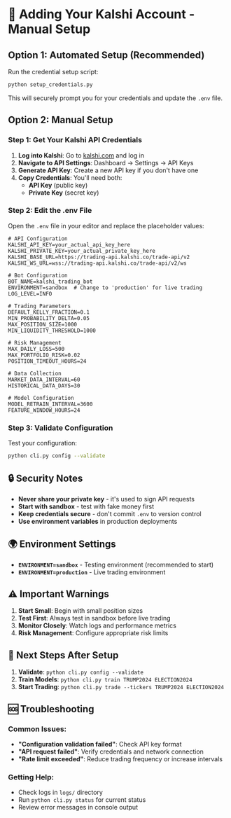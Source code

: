 # 🔑 Adding Your Kalshi Account - Manual Setup

## Option 1: Automated Setup (Recommended)

Run the credential setup script:
```bash
python setup_credentials.py
```

This will securely prompt you for your credentials and update the `.env` file.

## Option 2: Manual Setup

### Step 1: Get Your Kalshi API Credentials

1. **Log into Kalshi**: Go to [kalshi.com](https://kalshi.com) and log in
2. **Navigate to API Settings**: Dashboard → Settings → API Keys
3. **Generate API Key**: Create a new API key if you don't have one
4. **Copy Credentials**: You'll need both:
   - **API Key** (public key)
   - **Private Key** (secret key)

### Step 2: Edit the .env File

Open the `.env` file in your editor and replace the placeholder values:

```env
# API Configuration
KALSHI_API_KEY=your_actual_api_key_here
KALSHI_PRIVATE_KEY=your_actual_private_key_here
KALSHI_BASE_URL=https://trading-api.kalshi.co/trade-api/v2
KALSHI_WS_URL=wss://trading-api.kalshi.co/trade-api/v2/ws

# Bot Configuration
BOT_NAME=kalshi_trading_bot
ENVIRONMENT=sandbox  # Change to 'production' for live trading
LOG_LEVEL=INFO

# Trading Parameters
DEFAULT_KELLY_FRACTION=0.1
MIN_PROBABILITY_DELTA=0.05
MAX_POSITION_SIZE=1000
MIN_LIQUIDITY_THRESHOLD=1000

# Risk Management
MAX_DAILY_LOSS=500
MAX_PORTFOLIO_RISK=0.02
POSITION_TIMEOUT_HOURS=24

# Data Collection
MARKET_DATA_INTERVAL=60
HISTORICAL_DATA_DAYS=30

# Model Configuration
MODEL_RETRAIN_INTERVAL=3600
FEATURE_WINDOW_HOURS=24
```

### Step 3: Validate Configuration

Test your configuration:
```bash
python cli.py config --validate
```

## 🔒 Security Notes

- **Never share your private key** - it's used to sign API requests
- **Start with sandbox** - test with fake money first
- **Keep credentials secure** - don't commit `.env` to version control
- **Use environment variables** in production deployments

## 🌍 Environment Settings

- **`ENVIRONMENT=sandbox`** - Testing environment (recommended to start)
- **`ENVIRONMENT=production`** - Live trading environment

## ⚠️ Important Warnings

1. **Start Small**: Begin with small position sizes
2. **Test First**: Always test in sandbox before live trading
3. **Monitor Closely**: Watch logs and performance metrics
4. **Risk Management**: Configure appropriate risk limits

## 🚀 Next Steps After Setup

1. **Validate**: `python cli.py config --validate`
2. **Train Models**: `python cli.py train TRUMP2024 ELECTION2024`
3. **Start Trading**: `python cli.py trade --tickers TRUMP2024 ELECTION2024`

## 🆘 Troubleshooting

### Common Issues:

- **"Configuration validation failed"**: Check API key format
- **"API request failed"**: Verify credentials and network connection
- **"Rate limit exceeded"**: Reduce trading frequency or increase intervals

### Getting Help:

- Check logs in `logs/` directory
- Run `python cli.py status` for current status
- Review error messages in console output
